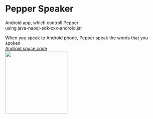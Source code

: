 Pepper Speaker
===============

Android app, which controll Pepper<br>
using java-naoqi-sdk-xxx-android.jar<br>

When you speak to Android phone, Pepper speak the words that you spoken <br>
[Android souce code](https://github.com/ohwada/Pepper_Android/tree/master/PepperSpeaker) <br>
<img src="https://raw.githubusercontent.com/ohwada/Pepper_Android/master/docs/PepperSpeaker/screen.png" width="200" />
